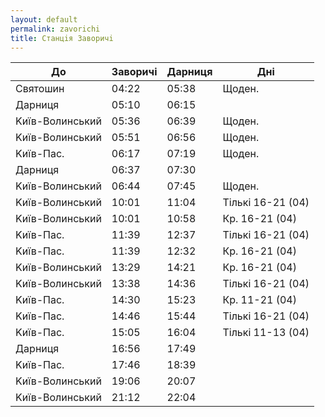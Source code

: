 ```yaml
---
layout: default
permalink: zavorichi
title: Станцiя Заворичi
---
```


|До|Заворичi|Дарниця|Днi|
|-|-|-|-|
|Святошин|04:22|05:38|Щоден.|
|Дарниця|05:10|06:15|
|Kиїв-Волинський|05:36|06:39|Щоден.|
|Kиїв-Волинський|05:51|06:56|Щоден.|
|Kиїв-Пас.|06:17|07:19|Щоден.|
|Дарниця|06:37|07:30|
|Kиїв-Волинський|06:44|07:45|Щоден.|
|Kиїв-Волинський|10:01|11:04|Тiлькi 16-21 (04)|
|Kиїв-Волинський|10:01|10:58|Кр. 16-21 (04)|
|Kиїв-Пас.|11:39|12:37|Тiлькi 16-21 (04)|
|Kиїв-Пас.|11:39|12:32|Кр. 16-21 (04)|
|Kиїв-Волинський|13:29|14:21|Кр. 16-21 (04)|
|Kиїв-Волинський|13:38|14:36|Тiлькi 16-21 (04)|
|Kиїв-Пас.|14:30|15:23|Кр. 11-21 (04)|
|Kиїв-Пас.|14:46|15:44|Тiлькi 16-21 (04)|
|Kиїв-Пас.|15:05|16:04|Тiлькi 11-13 (04)|
|Дарниця|16:56|17:49|
|Kиїв-Пас.|17:46|18:39|
|Kиїв-Волинський|19:06|20:07|
|Kиїв-Волинський|21:12|22:04|
